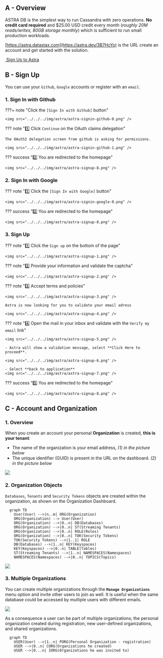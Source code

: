 <link rel="stylesheet" href="https://maxcdn.bootstrapcdn.com/font-awesome/4.6.1/css/font-awesome.min.css">

## A - Overview

ASTRA DB is the simplest way to run Cassandra with zero operations. **No credit card required** and $25.00 USD credit every month (_roughly 20M reads/writes, 80GB storage monthly_) which is sufficient to run small production workloads.

[https://astra.datastax.com](https://astra.dev/3B7HcYo) is the URL create an account and get started with the solution.

<a href="https://astra.datastax.com" class="md-button">
  <i class="fa fa-sign-in" ></i>&nbsp;Sign Up to Astra
</a>

## B - Sign Up

You can use your `Github`, `Google` accounts or register with an `email`.

### 1. Sign In with Github

???+ note "Click the `[Sign In with Github]` button"

    <img src="../../../img/astra/astra-signin-github-0.png" />

??? note "1️⃣ Click `Continue` on the OAuth claims delegation"

    The OAuth2 delegation screen from github is asking for permissions.

    <img src="../../../img/astra/astra-signin-github-1.png" />

??? success "2️⃣ You are redirected to the homepage"

    <img src="../../../img/astra/astra-signup-8.png" />

### 2. Sign In with Google

??? note "1️⃣ Click the `[Sign In with Google]` button"

    <img src="../../../img/astra/astra-signin-google-0.png" />

??? success "2️⃣ You are redirected to the homepage"

    <img src="../../../img/astra/astra-signup-8.png" />

### 3. Sign Up

??? note "1️⃣ Click the `Sign up` on the bottom of the page"

    <img src="../../../img/astra/astra-signup-1.png" />

??? note "2️⃣ Provide your information and validate the captcha"

    <img src="../../../img/astra/astra-signup-2.png" />

??? note "3️⃣ Accept terms and policies"

    <img src="../../../img/astra/astra-signup-3.png" />

    Astra is now looking for you to validate your email adress

    <img src="../../../img/astra/astra-signup-4.png" />

??? note "4️⃣ Open the mail in your inbox and validate with the `Verify my email` link"

    <img src="../../../img/astra/astra-signup-5.png" />

    - Astra will show a validation message, select **Click Here to proceed**.

    <img src="../../../img/astra/astra-signup-6.png" />

    - Select **back to application**
    <img src="../../../img/astra/astra-signup-7.png" />

??? success "5️⃣ You are redirected to the homepage"

    <img src="../../../img/astra/astra-signup-8.png" />

## C - Account and Organization

### 1. Overview

When you create an account your personal **Organization** is created, **this is your tenant**:

- The name of the organization is your email address, _(1) in the picture below_
- The unique identifier (GUID) is present in the URL on the dashboard. _(2) in the picture below_

<img src="../../../img/astra/organization-1.png" />

### 2. Organization Objects

`Databases`, `Tenants` and `Security Tokens` objects are created within the organization, as shown on the Organization Dashboard.

```mermaid
  graph TD
    User(User) -->|n..m| ORG(Organization)
    ORG(Organization) --> User(User) 
    ORG(Organization) -->|0..n| DB(Databases)
    ORG(Organization) -->|0..n| ST(Streaming Tenants)
    ORG(Organization) -->|0..n| ROLE(Roles)
    ORG(Organization) -->|0..n| TOK(Security Tokens)
    TOK(Security Tokens) -->|1..1| ROLE
    DB(Databases) -->|1..n| KEY(Keyspaces)
    KEY(Keyspaces) -->|0..n| TABLE(Tables)
    ST(Streaming Tenants) -->|1..n| NAMESPACES(Namespaces)
    NAMESPACES(Namespaces) -->|0..n| TOPICS(Topics)
```

<img src="../../../img/astra/organization-3.png" />

### 3. Multiple Organizations

You can create multiple organizations through the **`Manage Organizations`** menu option and invite other users to join as well. It is useful when the same database could be accessed by multiple users with different emails.

<img src="../../../img/astra/organization-2.png" />

As a consequence a user can be part of multiple organizations; the personal organization created during registration, new user-defined organizations, and shared organizations.

```mermaid
  graph TD
    USER(User) -->|1..n| PORG(Personal Organization - registration)
    USER -->|0..n| CORG(Organizations he created)
    USER -->|0...n| IORG(Organizations he was invited to)
```
